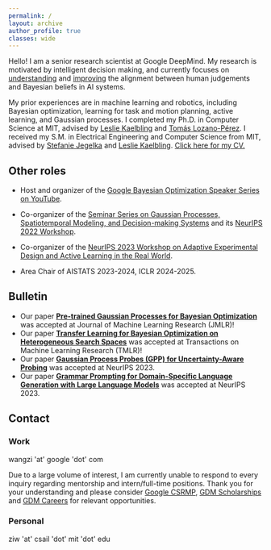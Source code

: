 ```yaml
---
permalink: /
layout: archive
author_profile: true
classes: wide
---
```


Hello! I am a senior research scientist at Google DeepMind. My research is motivated by intelligent decision making, and currently focuses on [understanding](https://arxiv.org/abs/2305.18213) and [improving](https://ai.googleblog.com/2023/04/pre-trained-gaussian-processes-for.html) the alignment between human judgements and Bayesian beliefs in AI systems.

My prior experiences are in machine learning and robotics, including Bayesian optimization, learning for task and motion planning, active learning, and Gaussian processes. I completed my Ph.D. in Computer Science at MIT, advised by [Leslie Kaelbling](https://people.csail.mit.edu/lpk/) and [Tomás Lozano-Pérez](https://people.csail.mit.edu/tlp/). I received my S.M. in Electrical Engineering and Computer Science from MIT, advised by [Stefanie Jegelka](https://people.csail.mit.edu/stefje/index.html) and [Leslie Kaelbling](https://people.csail.mit.edu/lpk/). [Click here for my CV.](https://ziw.mit.edu/CV/)


## Other roles

- Host and organizer of the [Google Bayesian Optimization Speaker Series on YouTube](https://www.youtube.com/playlist?list=PLSIUOFhnxEiAxb-3cR_dms4PYr6voVcER). 

- Co-organizer of the [Seminar Series on Gaussian Processes, Spatiotemporal Modeling, and Decision-making Systems](https://gp-seminar-series.github.io/) and its [NeurIPS 2022 Workshop](https://gp-seminar-series.github.io/neurips-2022/).

- Co-organizer of the [NeurIPS 2023 Workshop on Adaptive Experimental Design and Active Learning in the Real World](https://realworldml.github.io/neurips2023/).

- Area Chair of AISTATS 2023-2024, ICLR 2024-2025.


## Bulletin
- Our paper [**Pre-trained Gaussian Processes for Bayesian Optimization**](https://jmlr.org/papers/v25/23-0269.html) was accepted at Journal of Machine Learning Research (JMLR)!
- Our paper [**Transfer Learning for Bayesian Optimization on Heterogeneous Search Spaces**](https://arxiv.org/abs/2309.16597) was accepted at Transactions on Machine Learning Research (TMLR)!
- Our paper [**Gaussian Process Probes (GPP) for Uncertainty-Aware Probing**](https://arxiv.org/abs/2305.18213) was accepted at NeurIPS 2023.
- Our paper [**Grammar Prompting for Domain-Specific Language Generation with Large Language Models**](https://arxiv.org/abs/2305.19234) was accepted at NeurIPS 2023.


## Contact

### Work
wangzi 'at' google 'dot' com

Due to a large volume of interest, I am currently unable to respond to every inquiry regarding mentorship and intern/full-time positions. Thank you for your understanding and please consider [Google CSRMP](https://research.google/outreach/csrmp/), [GDM Scholarships](https://deepmind.google/about/education/) and [GDM Careers](https://deepmind.google/about/careers) for relevant opportunities.

### Personal
ziw 'at' csail 'dot' mit 'dot' edu
